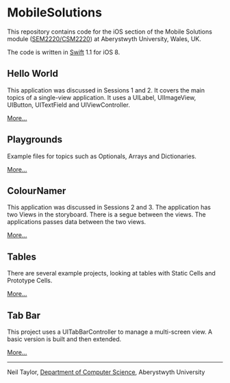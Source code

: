 # MobileSolutions
This repository contains code for the iOS section of the Mobile Solutions module ([SEM2220/CSM2220](http://www.aber.ac.uk/en/modules/deptcurrent/?m=CSM2220)) at Aberystwyth University, Wales, UK. 

The code is written in [Swift](http://developer.apple.com/swift) 1.1 for iOS 8. 

## Hello World
This application was discussed in Sessions 1 and 2. It covers the main topics of a single-view application. It uses a UILabel, UIImageView, UIButton, UITextField and UIViewController.  

[More...](http://www.github.com/digidol/MobileSolutions/tree/master/HelloWorld)

## Playgrounds 
Example files for topics such as Optionals, Arrays and Dictionaries. 

[More...](http://www.github.com/digidol/MobileSolutions/tree/master/Playgrounds)

## ColourNamer 
This application was discussed in Sessions 2 and 3. The application has two Views in the storyboard. There is a segue between the views. The applications passes data between the two views. 

[More...](http://www.github.com/digidol/MobileSolutions/tree/master/ColourNamer)

## Tables 
There are several example projects, looking at tables with Static Cells and Prototype Cells. 

[More...](http://www.github.com/digidol/MobileSolutions/tree/master/Tables)

## Tab Bar 
This project uses a UITabBarController to manage a multi-screen view. A basic version is built and then extended. 

[More...](http://www.github.com/digidol/MobileSolutions/tree/master/TabBar)

---

Neil Taylor, [Department of Computer Science](http://www.aber.ac.uk/en/cs/), Aberystwyth University
